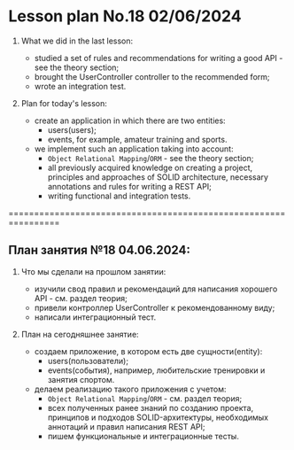 # Lesson plan No.18 02/06/2024

1. What we did in the last lesson:
    - studied a set of rules and recommendations for writing a good API - see the theory section;
    - brought the UserController controller to the recommended form;
    - wrote an integration test.

2. Plan for today's lesson:
    - create an application in which there are two entities:
        - users(users);
        - events, for example, amateur training and sports.
    - we implement such an application taking into account:
        - `Object Relational Mapping`/`ORM` - see the theory section;
        - all previously acquired knowledge on creating a project, principles and approaches of SOLID architecture, necessary annotations and rules for writing a REST API;
        - writing functional and integration tests.


================================================================

## План занятия №18 04.06.2024:

1. Что мы сделали на прошлом занятии:
    - изучили свод правил и рекомендаций для написания хорошего API - см. раздел теория;
    - привели контроллер UserController к рекомендованному виду;
    - написали интеграционный тест.

2. План на сегодняшнее занятие:
   - создаем приложение, в котором есть две сущности(entity):
     - users(пользователи);
     - events(события), например, любительские тренировки и занятия спортом.
   - делаем реализацию такого приложения с учетом:
     - `Object Relational Mapping`/`ORM` - см. раздел теория;
     - всех полученных ранее знаний по созданию проекта, принципов и подходов SOLID-архитектуры, необходимых аннотаций и правил написания REST API;
     - пишем функциональные и интеграционные тесты.


    








